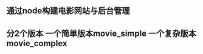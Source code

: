 
通过node构建电影网站与后台管理
-----------------------------------

  
分2个版本
一个简单版本movie_simple
一个复杂版本movie_complex
-----------------------------------


